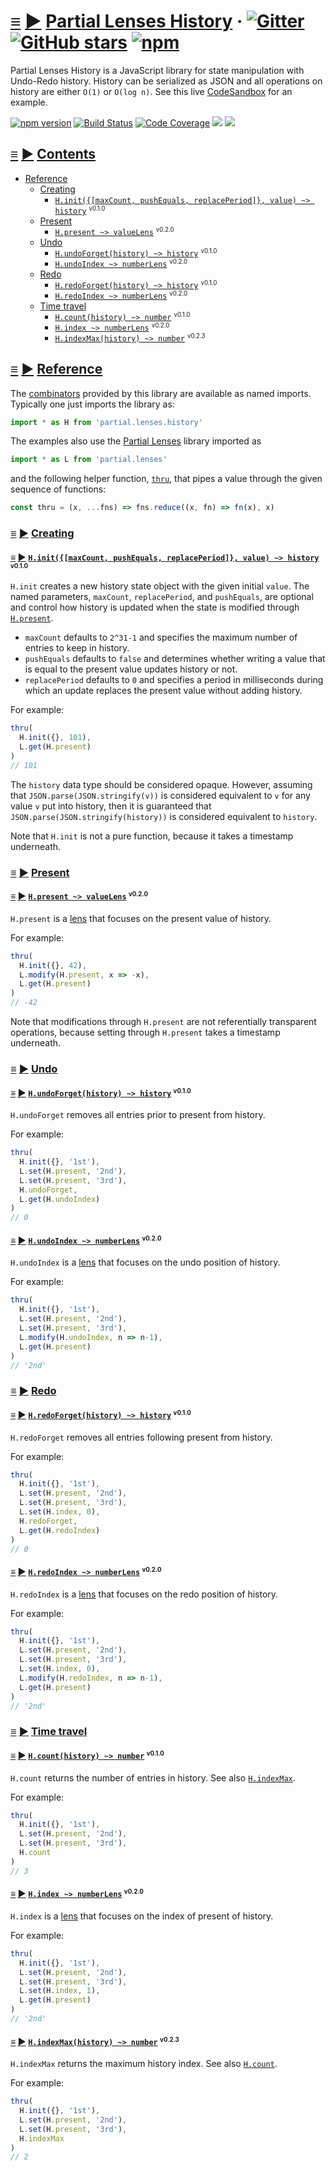 # <a id="partial-lenses-history"></a> [≡](#contents) [▶](https://calmm-js.github.io/partial.lenses.history/index.html#) [Partial Lenses History](#partial-lenses-history) &middot; [![Gitter](https://img.shields.io/gitter/room/calmm-js/chat.js.svg)](https://gitter.im/calmm-js/chat) [![GitHub stars](https://img.shields.io/github/stars/calmm-js/partial.lenses.history.svg?style=social)](https://github.com/calmm-js/partial.lenses.history) [![npm](https://img.shields.io/npm/dm/partial.lenses.history.svg)](https://www.npmjs.com/package/partial.lenses.history)

Partial Lenses History is a JavaScript library for state manipulation with
Undo-Redo history.  History can be serialized as JSON and all operations on
history are either `O(1)` or `O(log n)`.  See this live
[CodeSandbox](https://codesandbox.io/s/2rq54pgrp) for an example.

[![npm version](https://badge.fury.io/js/partial.lenses.history.svg)](http://badge.fury.io/js/partial.lenses.history)
[![Build Status](https://travis-ci.org/calmm-js/partial.lenses.history.svg?branch=master)](https://travis-ci.org/calmm-js/partial.lenses.history)
[![Code Coverage](https://img.shields.io/codecov/c/github/calmm-js/partial.lenses.history/master.svg)](https://codecov.io/github/calmm-js/partial.lenses.history?branch=master)
[![](https://david-dm.org/calmm-js/partial.lenses.history.svg)](https://david-dm.org/calmm-js/partial.lenses.history)
[![](https://david-dm.org/calmm-js/partial.lenses.history/dev-status.svg)](https://david-dm.org/calmm-js/partial.lenses.history?type=dev)

## <a id="contents"></a> [≡](#contents) [▶](https://calmm-js.github.io/partial.lenses.history/index.html#contents) [Contents](#contents)

* [Reference](#reference)
  * [Creating](#creating)
    * [`H.init({[maxCount, pushEquals, replacePeriod]}, value) ~> history`](#H-init) <small><sup>v0.1.0</sup></small>
  * [Present](#present)
    * [`H.present ~> valueLens`](#H-present) <small><sup>v0.2.0</sup></small>
  * [Undo](#undo)
    * [`H.undoForget(history) ~> history`](#H-undoForget) <small><sup>v0.1.0</sup></small>
    * [`H.undoIndex ~> numberLens`](#H-undoIndex) <small><sup>v0.2.0</sup></small>
  * [Redo](redo)
    * [`H.redoForget(history) ~> history`](#H-redoForget) <small><sup>v0.1.0</sup></small>
    * [`H.redoIndex ~> numberLens`](#H-redoIndex) <small><sup>v0.2.0</sup></small>
  * [Time travel](#time-travel)
    * [`H.count(history) ~> number`](#H-count) <small><sup>v0.1.0</sup></small>
    * [`H.index ~> numberLens`](#H-index) <small><sup>v0.2.0</sup></small>
    * [`H.indexMax(history) ~> number`](#H-indexMax) <small><sup>v0.2.3</sup></small>

## <a id="reference"></a> [≡](#contents) [▶](https://calmm-js.github.io/partial.lenses.history/index.html#reference) [Reference](#reference)

The [combinators](https://wiki.haskell.org/Combinator) provided by this library
are available as named imports.  Typically one just imports the library as:

```jsx
import * as H from 'partial.lenses.history'
```

The examples also use the [Partial
Lenses](https://github.com/calmm-js/partial.lenses) library imported as

```jsx
import * as L from 'partial.lenses'
```

and the following helper function,
[`thru`](https://github.com/calmm-js/karet.util/#U-thru), that pipes a value
through the given sequence of functions:

```js
const thru = (x, ...fns) => fns.reduce((x, fn) => fn(x), x)
```

### <a id="creating"></a> [≡](#contents) [▶](https://calmm-js.github.io/partial.lenses.history/index.html#creating) [Creating](#creating)

#### <a id="H-init"></a> [≡](#contents) [▶](https://calmm-js.github.io/partial.lenses.history/index.html#H-init) [`H.init({[maxCount, pushEquals, replacePeriod]}, value) ~> history`](#H-init) <small><sup>v0.1.0</sup></small>

`H.init` creates a new history state object with the given initial `value`.  The
named parameters, `maxCount`, `replacePeriod`, and `pushEquals`, are optional
and control how history is updated when the state is modified through
[`H.present`](#H-present).
* `maxCount` defaults to `2^31-1` and specifies the maximum number of entries to
  keep in history.
* `pushEquals` defaults to `false` and determines whether writing a value that
  is equal to the present value updates history or not.
* `replacePeriod` defaults to `0` and specifies a period in milliseconds during
  which an update replaces the present value without adding history.

For example:

```js
thru(
  H.init({}, 101),
  L.get(H.present)
)
// 101
```

The `history` data type should be considered opaque.  However, assuming that
`JSON.parse(JSON.stringify(v))` is considered equivalent to `v` for any value
`v` put into history, then it is guaranteed that
`JSON.parse(JSON.stringify(history))` is considered equivalent to `history`.

Note that `H.init` is not a pure function, because it takes a timestamp
underneath.

### <a id="present"></a> [≡](#contents) [▶](https://calmm-js.github.io/partial.lenses.history/index.html#present) [Present](#present)

#### <a id="H-present"></a> [≡](#contents) [▶](https://calmm-js.github.io/partial.lenses.history/index.html#H-present) [`H.present ~> valueLens`](#H-present) <small><sup>v0.2.0</sup></small>

`H.present` is a
[lens](https://github.com/calmm-js/partial.lenses/#partial-lenses) that focuses
on the present value of history.

For example:

```js
thru(
  H.init({}, 42),
  L.modify(H.present, x => -x),
  L.get(H.present)
)
// -42
```

Note that modifications through `H.present` are not referentially transparent
operations, because setting through `H.present` takes a timestamp underneath.

### <a id="undo"></a> [≡](#contents) [▶](https://calmm-js.github.io/partial.lenses.history/index.html#undo) [Undo](#undo)

#### <a id="H-undoForget"></a> [≡](#contents) [▶](https://calmm-js.github.io/partial.lenses.history/index.html#H-undoForget) [`H.undoForget(history) ~> history`](#H-undoForget) <small><sup>v0.1.0</sup></small>

`H.undoForget` removes all entries prior to present from history.

For example:

```js
thru(
  H.init({}, '1st'),
  L.set(H.present, '2nd'),
  L.set(H.present, '3rd'),
  H.undoForget,
  L.get(H.undoIndex)
)
// 0
```

#### <a id="H-undoIndex"></a> [≡](#contents) [▶](https://calmm-js.github.io/partial.lenses.history/index.html#H-undoIndex) [`H.undoIndex ~> numberLens`](#H-undoIndex) <small><sup>v0.2.0</sup></small>

`H.undoIndex` is a
[lens](https://github.com/calmm-js/partial.lenses/#partial-lenses) that focuses
on the undo position of history.

For example:

```js
thru(
  H.init({}, '1st'),
  L.set(H.present, '2nd'),
  L.set(H.present, '3rd'),
  L.modify(H.undoIndex, n => n-1),
  L.get(H.present)
)
// '2nd'
```

### <a id="redo"></a> [≡](#contents) [▶](https://calmm-js.github.io/partial.lenses.history/index.html#redo) [Redo](redo)

#### <a id="H-redoForget"></a> [≡](#contents) [▶](https://calmm-js.github.io/partial.lenses.history/index.html#H-redoForget) [`H.redoForget(history) ~> history`](#H-redoForget) <small><sup>v0.1.0</sup></small>

`H.redoForget` removes all entries following present from history.

For example:

```js
thru(
  H.init({}, '1st'),
  L.set(H.present, '2nd'),
  L.set(H.present, '3rd'),
  L.set(H.index, 0),
  H.redoForget,
  L.get(H.redoIndex)
)
// 0
```

#### <a id="H-redoIndex"></a> [≡](#contents) [▶](https://calmm-js.github.io/partial.lenses.history/index.html#H-redoIndex) [`H.redoIndex ~> numberLens`](#H-redoIndex) <small><sup>v0.2.0</sup></small>

`H.redoIndex` is a
[lens](https://github.com/calmm-js/partial.lenses/#partial-lenses) that focuses
on the redo position of history.

For example:

```js
thru(
  H.init({}, '1st'),
  L.set(H.present, '2nd'),
  L.set(H.present, '3rd'),
  L.set(H.index, 0),
  L.modify(H.redoIndex, n => n-1),
  L.get(H.present)
)
// '2nd'
```

### <a id="time-travel"></a> [≡](#contents) [▶](https://calmm-js.github.io/partial.lenses.history/index.html#time-travel) [Time travel](#time-travel)

#### <a id="H-count"></a> [≡](#contents) [▶](https://calmm-js.github.io/partial.lenses.history/index.html#H-count) [`H.count(history) ~> number`](#H-count) <small><sup>v0.1.0</sup></small>

`H.count` returns the number of entries in history.  See also
[`H.indexMax`](#H-indexMax).

For example:

```js
thru(
  H.init({}, '1st'),
  L.set(H.present, '2nd'),
  L.set(H.present, '3rd'),
  H.count
)
// 3
```

#### <a id="H-index"></a> [≡](#contents) [▶](https://calmm-js.github.io/partial.lenses.history/index.html#H-index) [`H.index ~> numberLens`](#H-index) <small><sup>v0.2.0</sup></small>

`H.index` is a
[lens](https://github.com/calmm-js/partial.lenses/#partial-lenses) that focuses
on the index of present of history.

For example:

```js
thru(
  H.init({}, '1st'),
  L.set(H.present, '2nd'),
  L.set(H.present, '3rd'),
  L.set(H.index, 1),
  L.get(H.present)
)
// '2nd'
```

#### <a id="H-indexMax"></a> [≡](#contents) [▶](https://calmm-js.github.io/partial.lenses.history/index.html#H-indexMax) [`H.indexMax(history) ~> number`](#H-indexMax) <small><sup>v0.2.3</sup></small>

`H.indexMax` returns the maximum history index.  See also [`H.count`](#H-count).

For example:

```js
thru(
  H.init({}, '1st'),
  L.set(H.present, '2nd'),
  L.set(H.present, '3rd'),
  H.indexMax
)
// 2
```
